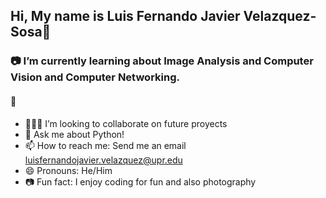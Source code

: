 ## Hi, My name is Luis Fernando Javier Velazquez-Sosa👋

### 📷 I’m currently learning about Image Analysis and Computer Vision and Computer Networking.
#### 🔭 

- 👨🏼‍💻 I’m looking to collaborate on future proyects
- 💬 Ask me about Python!
- 📫 How to reach me: Send me an email luisfernandojavier.velazquez@upr.edu
- 😄 Pronouns: He/Him
- 📷 Fun fact: I enjoy coding for fun and also photography
<br>


